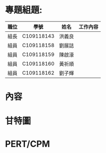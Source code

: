 # 專題組題:

|  職位  | 學號  | 姓名  | 工作內容 |
| :--------:  | :---------:  | :---------: | :---------: |
| 組長 | C109118143 | 洪義良 |  | 
| 組員 | C109118158 | 劉展誌 |  |
| 組員 | C109118159 | 陳啟濠 |  |
| 組員 | C109118160 | 黃祈順 |  |
| 組員 | C109118162 | 劉子輝 |  |

# 內容

# 甘特圖

# PERT/CPM

